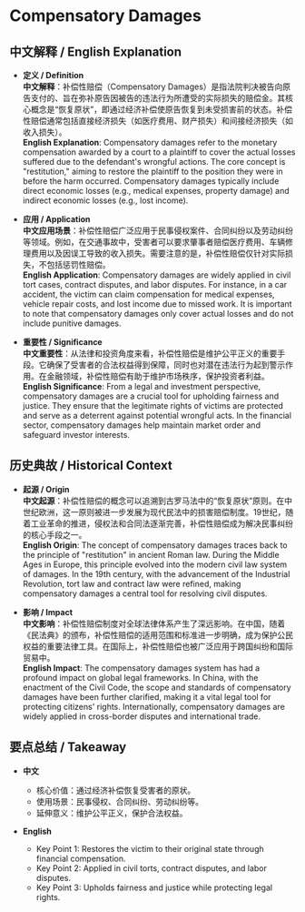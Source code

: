 # Compensatory Damages

## 中文解释 / English Explanation

* **定义 / Definition**  
  **中文解释**：补偿性赔偿（Compensatory Damages）是指法院判决被告向原告支付的、旨在弥补原告因被告的违法行为所遭受的实际损失的赔偿金。其核心概念是“恢复原状”，即通过经济补偿使原告恢复到未受损害前的状态。补偿性赔偿通常包括直接经济损失（如医疗费用、财产损失）和间接经济损失（如收入损失）。  
  **English Explanation**: Compensatory damages refer to the monetary compensation awarded by a court to a plaintiff to cover the actual losses suffered due to the defendant's wrongful actions. The core concept is "restitution," aiming to restore the plaintiff to the position they were in before the harm occurred. Compensatory damages typically include direct economic losses (e.g., medical expenses, property damage) and indirect economic losses (e.g., lost income).

* **应用 / Application**  
  **中文应用场景**：补偿性赔偿广泛应用于民事侵权案件、合同纠纷以及劳动纠纷等领域。例如，在交通事故中，受害者可以要求肇事者赔偿医疗费用、车辆修理费用以及因误工导致的收入损失。需要注意的是，补偿性赔偿仅针对实际损失，不包括惩罚性赔偿。  
  **English Application**: Compensatory damages are widely applied in civil tort cases, contract disputes, and labor disputes. For instance, in a car accident, the victim can claim compensation for medical expenses, vehicle repair costs, and lost income due to missed work. It is important to note that compensatory damages only cover actual losses and do not include punitive damages.

* **重要性 / Significance**  
  **中文重要性**：从法律和投资角度来看，补偿性赔偿是维护公平正义的重要手段。它确保了受害者的合法权益得到保障，同时也对潜在违法行为起到警示作用。在金融领域，补偿性赔偿有助于维护市场秩序，保护投资者利益。  
  **English Significance**: From a legal and investment perspective, compensatory damages are a crucial tool for upholding fairness and justice. They ensure that the legitimate rights of victims are protected and serve as a deterrent against potential wrongful acts. In the financial sector, compensatory damages help maintain market order and safeguard investor interests.

## 历史典故 / Historical Context

* **起源 / Origin**  
  **中文起源**：补偿性赔偿的概念可以追溯到古罗马法中的“恢复原状”原则。在中世纪欧洲，这一原则被进一步发展为现代民法中的损害赔偿制度。19世纪，随着工业革命的推进，侵权法和合同法逐渐完善，补偿性赔偿成为解决民事纠纷的核心手段之一。  
  **English Origin**: The concept of compensatory damages traces back to the principle of "restitution" in ancient Roman law. During the Middle Ages in Europe, this principle evolved into the modern civil law system of damages. In the 19th century, with the advancement of the Industrial Revolution, tort law and contract law were refined, making compensatory damages a central tool for resolving civil disputes.

* **影响 / Impact**  
  **中文影响**：补偿性赔偿制度对全球法律体系产生了深远影响。在中国，随着《民法典》的颁布，补偿性赔偿的适用范围和标准进一步明确，成为保护公民权益的重要法律工具。在国际上，补偿性赔偿也被广泛应用于跨国纠纷和国际贸易中。  
  **English Impact**: The compensatory damages system has had a profound impact on global legal frameworks. In China, with the enactment of the Civil Code, the scope and standards of compensatory damages have been further clarified, making it a vital legal tool for protecting citizens' rights. Internationally, compensatory damages are widely applied in cross-border disputes and international trade.

## 要点总结 / Takeaway

* **中文**  
  - 核心价值：通过经济补偿恢复受害者的原状。  
  - 使用场景：民事侵权、合同纠纷、劳动纠纷等。  
  - 延伸意义：维护公平正义，保护合法权益。  

* **English**  
  - Key Point 1: Restores the victim to their original state through financial compensation.  
  - Key Point 2: Applied in civil torts, contract disputes, and labor disputes.  
  - Key Point 3: Upholds fairness and justice while protecting legal rights.